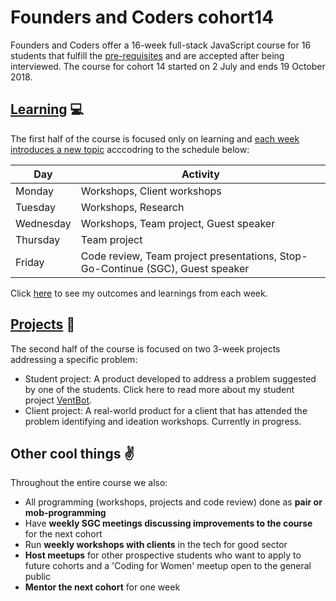# Founders and Coders cohort14 
Founders and Coders offer a 16-week full-stack JavaScript course for 16 students that fulfill the [pre-requisites](https://foundersandcoders.com/apply/prerequisites/) and are accepted after being interviewed. 
The course for cohort 14 started on 2 July and ends 19 October 2018.
 
## [Learning](https://github.com/njons/Founders-and-Coders-cohort14/tree/master/Learning) :computer:
The first half of the course is focused only on learning and [each week introduces a new topic](https://github.com/njons/Founders-and-Coders-cohort14/tree/master/Learning) acccodring to the schedule below:

Day | Activity
------------ | -----------
Monday | Workshops, Client workshops
Tuesday | Workshops, Research
Wednesday | Workshops, Team project, Guest speaker 
Thursday | Team project
Friday | Code review, Team project presentations, Stop-Go-Continue (SGC), Guest speaker

Click [here](https://github.com/njons/Founders-and-Coders-cohort14/tree/master/Learning) to see my outcomes and learnings from each week.

## [Projects](https://github.com/njons/Founders-and-Coders-cohort14/tree/master/Projects) :hammer:
The second half of the course is focused on two 3-week projects addressing a specific problem: 
* Student project: A product developed to address a problem suggested by one of the students. Click here to read more about my student project [VentBot](). 
* Client project: A real-world product for a client that has attended the problem identifying and ideation workshops. Currently in progress. 

## Other cool things :v:
Throughout the entire course we also:
* All programming (workshops, projects and code review) done as **pair or mob-programming**
* Have **weekly SGC meetings discussing improvements to the course** for the next cohort
* Run **weekly workshops with clients** in the tech for good sector
* **Host meetups** for other prospective students who want to apply to future cohorts and a 'Coding for Women' meetup open to the general public
* **Mentor the next cohort** for one week
